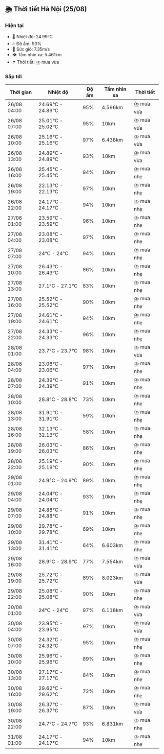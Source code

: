 ## 🌦️ Thời tiết Hà Nội (25/08)

### Hiện tại

- 🌡️ Nhiệt độ: 24.99℃
- 💦 Độ ẩm: 93%
- 💨 Sức gió: 7.35m/s
- 👁️ Tầm nhìn xa: 5.461km
- ☂️ Thời tiết: ⛈️ mưa vừa

### Sắp tới

| Thời gian | Nhiệt độ | Độ ẩm | Tầm nhìn xa | Thời tiết |
| --- | --- | --- | --- | --- |
| 26/08 04:00 | 24.69℃ - 24.89℃ | 95% | 4.596km | ⛈️ mưa vừa |
| 26/08 07:00 | 25.01℃ - 25.02℃ | 95% | 10km | ⛈️ mưa vừa |
| 26/08 10:00 | 25.16℃ - 25.16℃ | 97% | 6.438km | ⛈️ mưa vừa |
| 26/08 13:00 | 24.89℃ - 24.89℃ | 93% | 10km | ⛈️ mưa vừa |
| 26/08 16:00 | 25.45℃ - 25.45℃ | 94% | 10km | ⛈️ mưa nhẹ |
| 26/08 19:00 | 22.13℃ - 22.13℃ | 97% | 10km | ⛈️ mưa nhẹ |
| 26/08 22:00 | 24.17℃ - 24.17℃ | 94% | 10km | ⛈️ mưa nhẹ |
| 27/08 01:00 | 23.59℃ - 23.59℃ | 96% | 10km | ⛈️ mưa nhẹ |
| 27/08 04:00 | 23.08℃ - 23.08℃ | 97% | 10km | ⛈️ mưa nhẹ |
| 27/08 07:00 | 24℃ - 24℃ | 94% | 10km | ⛈️ mưa nhẹ |
| 27/08 10:00 | 26.43℃ - 26.43℃ | 86% | 10km | ⛈️ mưa nhẹ |
| 27/08 13:00 | 27.1℃ - 27.1℃ | 83% | 10km | ⛈️ mưa nhẹ |
| 27/08 16:00 | 25.52℃ - 25.52℃ | 90% | 10km | ⛈️ mưa nhẹ |
| 27/08 19:00 | 24.61℃ - 24.61℃ | 94% | 10km | ⛈️ mưa nhẹ |
| 27/08 22:00 | 24.33℃ - 24.33℃ | 96% | 10km | ⛈️ mưa nhẹ |
| 28/08 01:00 | 23.7℃ - 23.7℃ | 98% | 10km | ⛈️ mưa vừa |
| 28/08 04:00 | 23.06℃ - 23.06℃ | 97% | 10km | ⛈️ mưa nhẹ |
| 28/08 07:00 | 24.39℃ - 24.39℃ | 91% | 10km | ⛈️ mưa nhẹ |
| 28/08 10:00 | 28.8℃ - 28.8℃ | 73% | 10km | ⛈️ mưa nhẹ |
| 28/08 13:00 | 31.91℃ - 31.91℃ | 59% | 10km | ⛈️ mưa nhẹ |
| 28/08 16:00 | 32.13℃ - 32.13℃ | 58% | 10km | ⛈️ mưa nhẹ |
| 28/08 19:00 | 26.03℃ - 26.03℃ | 86% | 10km | ⛈️ mưa nhẹ |
| 28/08 22:00 | 25.19℃ - 25.19℃ | 90% | 10km | ⛈️ mưa nhẹ |
| 29/08 01:00 | 24.9℃ - 24.9℃ | 89% | 10km | ⛈️ mưa nhẹ |
| 29/08 04:00 | 24.04℃ - 24.04℃ | 93% | 10km | ⛈️ mưa nhẹ |
| 29/08 07:00 | 24.88℃ - 24.88℃ | 91% | 10km | ⛈️ mưa nhẹ |
| 29/08 10:00 | 29.78℃ - 29.78℃ | 69% | 10km | ⛈️ mưa nhẹ |
| 29/08 13:00 | 31.41℃ - 31.41℃ | 64% | 6.603km | ⛈️ mưa nhẹ |
| 29/08 16:00 | 28.9℃ - 28.9℃ | 77% | 7.554km | ⛈️ mưa vừa |
| 29/08 19:00 | 25.72℃ - 25.72℃ | 89% | 8.023km | ⛈️ mưa vừa |
| 29/08 22:00 | 25.08℃ - 25.08℃ | 90% | 10km | ⛈️ mưa nhẹ |
| 30/08 01:00 | 24℃ - 24℃ | 97% | 6.118km | ⛈️ mưa vừa |
| 30/08 04:00 | 23.95℃ - 23.95℃ | 97% | 10km | ⛈️ mưa vừa |
| 30/08 07:00 | 24.32℃ - 24.32℃ | 95% | 10km | ⛈️ mưa nhẹ |
| 30/08 10:00 | 25.96℃ - 25.96℃ | 89% | 10km | ⛈️ mưa nhẹ |
| 30/08 13:00 | 27.17℃ - 27.17℃ | 84% | 10km | ⛈️ mưa nhẹ |
| 30/08 16:00 | 29.62℃ - 29.62℃ | 72% | 10km | ⛈️ mưa nhẹ |
| 30/08 19:00 | 26.37℃ - 26.37℃ | 87% | 10km | ⛈️ mưa vừa |
| 30/08 22:00 | 24.7℃ - 24.7℃ | 93% | 6.831km | ⛈️ mưa nhẹ |
| 31/08 01:00 | 24.17℃ - 24.17℃ | 94% | 10km | ⛈️ mưa nhẹ |
